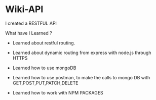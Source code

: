 # Wiki-API
 I created a RESTFUL API

What have I Learned ?

- Learned about restful routing. 

- Learned about dynamic routing from express with node.js through HTTPS

- Learned how to use mongoDB

- Learned how to use postman, to make the calls to mongo DB with GET,POST,PUT,PATCH,DELETE

- Learned how to work with NPM PACKAGES

